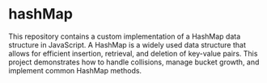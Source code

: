 # hashMap
This repository contains a custom implementation of a HashMap data structure in JavaScript. A HashMap is a widely used data structure that allows for efficient insertion, retrieval, and deletion of key-value pairs. This project demonstrates how to handle collisions, manage bucket growth, and implement common HashMap methods.
